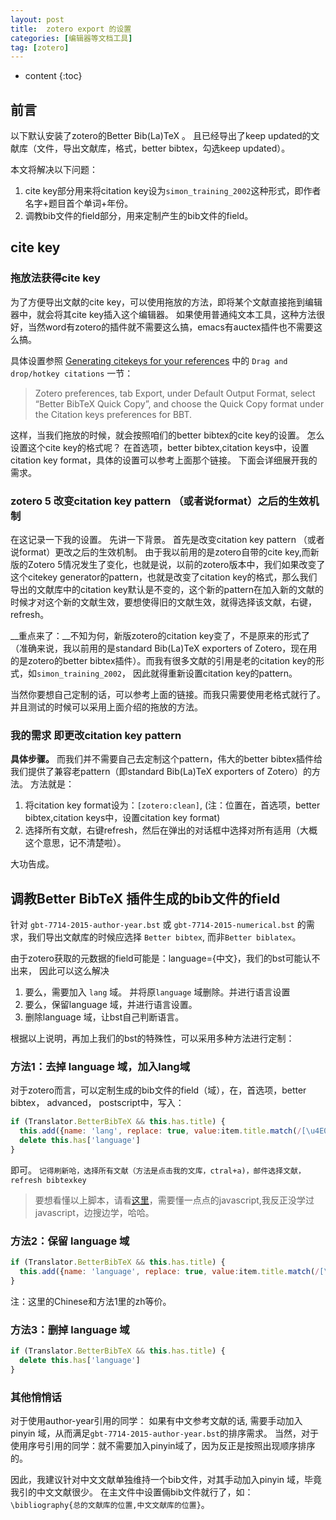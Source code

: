 ```yaml
---
layout: post
title:  zotero export 的设置
categories: [编辑器等文档工具]
tag: [zotero]
---
```


* content
{:toc}

## 前言
以下默认安装了zotero的Better Bib(La)TeX 。
且已经导出了keep updated的文献库（文件，导出文献库，格式，better bibtex，勾选keep updated）。

本文将解决以下问题：
1. cite key部分用来将citation key设为`simon_training_2002`这种形式，即作者名字+题目首个单词+年份。
1. 调教bib文件的field部分，用来定制产生的bib文件的field。

## cite key
### 拖放法获得cite key
为了方便导出文献的cite key，可以使用拖放的方法，即将某个文献直接拖到编辑器中，就会将其cite key插入这个编辑器。
如果使用普通纯文本工具，这种方法很好，当然word有zotero的插件就不需要这么搞，emacs有auctex插件也不需要这么搞。

具体设置参照 [Generating citekeys for your references](https://retorque.re/zotero-better-bibtex/citation-keys/)
中的 `Drag and drop/hotkey citations` 一节：
>Zotero preferences, tab Export, under Default Output Format, select “Better BibTeX Quick Copy”, and choose the Quick Copy format under the Citation keys preferences for BBT.

这样，当我们拖放的时候，就会按照咱们的better bibtex的cite key的设置。
怎么设置这个cite key的格式呢？
在首选项，better bibtex,citation keys中，设置citation key format，具体的设置可以参考上面那个链接。 下面会详细展开我的需求。

### zotero 5 改变citation key pattern （或者说format）之后的生效机制
在这记录一下我的设置。
先讲一下背景。 
首先是改变citation key pattern （或者说format）更改之后的生效机制。
由于我以前用的是zotero自带的cite key,而新版的Zotero 5情况发生了变化，也就是说，以前的zotero版本中，我们如果改变了这个citekey generator的pattern，也就是改变了citation key的格式，那么我们导出的文献库中的citation key默认是不变的，这个新的pattern在加入新的文献的时候才对这个新的文献生效，要想使得旧的文献生效，就得选择该文献，右键，refresh。

__重点来了：__不知为何，新版zotero的citation key变了，不是原来的形式了（准确来说，我以前用的是standard Bib(La)TeX exporters of Zotero，现在用的是zotero的better bibtex插件）。而我有很多文献的引用是老的citation key的形式，如`simon_training_2002`， 因此就得重新设置citation key的pattern。

当然你要想自己定制的话，可以参考上面的链接。而我只需要使用老格式就行了。
并且测试的时候可以采用上面介绍的拖放的方法。

### 我的需求 即更改citation key pattern
__具体步骤。__
而我们并不需要自己去定制这个pattern，伟大的better bibtex插件给我们提供了兼容老pattern（即standard Bib(La)TeX exporters of Zotero）的方法。
方法就是：
1. 将citation key format设为：`[zotero:clean]`, (注：位置在，首选项，better bibtex,citation keys中，设置citation key format)
2. 选择所有文献，右键refresh，然后在弹出的对话框中选择对所有适用（大概这个意思，记不清楚啦）。

大功告成。

## 调教Better BibTeX 插件生成的bib文件的field
针对 `gbt-7714-2015-author-year.bst` 或 `gbt-7714-2015-numerical.bst` 的需求，我们导出文献库的时候应选择 `Better bibtex`, 而非`Better biblatex`。

由于zotero获取的元数据的field可能是：language={中文}，我们的bst可能认不出来，
因此可以这么解决
1. 要么，需要加入 `lang` 域。 并将原`language` 域删除。并进行语言设置
2. 要么，保留language 域，并进行语言设置。
3. 删除language 域，让bst自己判断语言。

根据以上说明，再加上我们的bst的特殊性，可以采用多种方法进行定制：
### 方法1：去掉 language 域，加入lang域
对于zotero而言，可以定制生成的bib文件的field（域），在，首选项，better bibtex， advanced， postscript中，写入：
```javascript
if (Translator.BetterBibTeX && this.has.title) {
  this.add({name: 'lang', replace: true, value:item.title.match(/[\u4E00-\u9FA5]/) ? 'zh' : 'en'})
  delete this.has['language']
}
```
即可。
`记得刷新哈，选择所有文献（方法是点击我的文库，ctral+a)，邮件选择文献，refresh bibtexkey`
>要想看懂以上脚本，请看[这里](https://retorque.re/zotero-better-bibtex/scripting/)，需要懂一点点的javascript,我反正没学过javascript，边搜边学，哈哈。

### 方法2：保留 language 域
```javascript
if (Translator.BetterBibTeX && this.has.title) {
  this.add({name: 'language', replace: true, value:item.title.match(/[\u4E00-\u9FA5]/) ? 'chinese' : 'english'})
}
```
注：这里的Chinese和方法1里的zh等价。

### 方法3：删掉 language 域
```javascript
if (Translator.BetterBibTeX && this.has.title) {
  delete this.has['language']
}
```

### 其他悄悄话
对于使用author-year引用的同学：
如果有中文参考文献的话, 需要手动加入pinyin 域，从而满足`gbt-7714-2015-author-year.bst`的排序需求。
当然，对于使用序号引用的同学：就不需要加入pinyin域了，因为反正是按照出现顺序排序的。

因此，我建议针对中文文献单独维持一个bib文件，对其手动加入pinyin 域，毕竟我引的中文文献很少。
在主文件中设置倆bib文件就行了，如： `\bibliography{总的文献库的位置,中文文献库的位置}`。